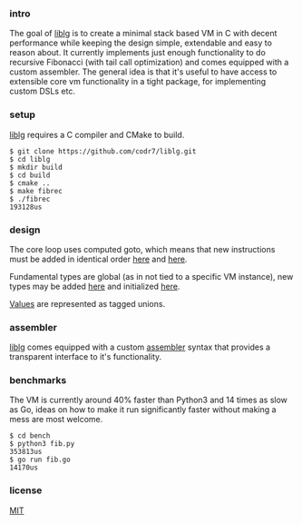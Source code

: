 ### intro
The goal of [liblg](https://github.com/codr7/liblg) is to create a minimal stack based VM in C with decent performance while keeping the design simple, extendable and easy to reason about. It currently implements just enough functionality to do recursive Fibonacci (with tail call optimization) and comes equipped with a custom assembler. The general idea is that it's useful to have access to extensible core vm functionality in a tight package, for implementing custom DSLs etc.

### setup
[liblg](https://github.com/codr7/liblg) requires a C compiler and CMake to build.

```
$ git clone https://github.com/codr7/liblg.git
$ cd liblg
$ mkdir build
$ cd build
$ cmake ..
$ make fibrec
$ ./fibrec
193128us
```

### design
The core loop uses computed goto, which means that new instructions must be added in identical order [here](https://github.com/codr7/liblg/blob/master/src/lg/op.h) and [here](https://github.com/codr7/liblg/blob/master/src/lg/vm.c).

Fundamental types are global (as in not tied to a specific VM instance), new types may be added [here](https://github.com/codr7/liblg/tree/master/src/lg/types) and initialized [here](https://github.com/codr7/liblg/blob/master/src/lg/init.c).

[Values](https://github.com/codr7/liblg/blob/master/src/lg/val.h) are represented as tagged unions.

### assembler
[liblg](https://github.com/codr7/liblg) comes equipped with a custom [assembler](https://github.com/codr7/liblg/tree/master/bench/fibtail.lga) syntax that provides a transparent interface to it's functionality.

### benchmarks
The VM is currently around 40% faster than Python3 and 14 times as slow as Go, ideas on how to make it run significantly faster without making a mess are most welcome.

```
$ cd bench
$ python3 fib.py
353813us
$ go run fib.go
14170us
```

### license
[MIT](https://github.com/codr7/liblg/blob/master/LICENSE.txt)